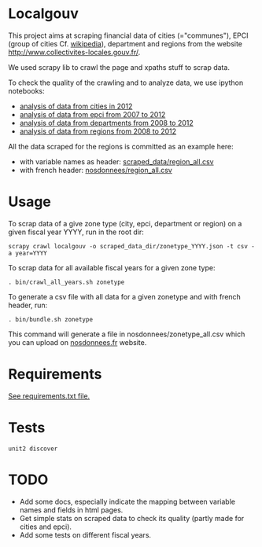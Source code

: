 Localgouv
=========

This project aims at scraping financial data of cities (="communes"), EPCI
(group of cities Cf. [wikipedia](http://fr.wikipedia.org/wiki/%C3%89tablissement_public_de_coop%C3%A9ration_intercommunale)), department and regions from the website
http://www.collectivites-locales.gouv.fr/.

We used scrapy lib to crawl the page and xpaths stuff to scrap data.

To check the quality of the crawling and to analyze data, we use ipython
notebooks:
 * [analysis of data from cities in 2012](http://nbviewer.ipython.org/urls/raw.github.com/fmassot/localgouv_scraper/master/notebooks/localgouvdata_analysis.ipynb)
 * [analysis of data from epci from 2007 to 2012](http://nbviewer.ipython.org/urls/raw.github.com/fmassot/localgouv_scraper/master/notebooks/epcidata_analysis.ipynb)
 * [analysis of data from departments from 2008 to 2012](http://nbviewer.ipython.org/urls/raw.github.com/fmassot/localgouv_scraper/master/notebooks/department_analysis.ipynb)
 * [analysis of data from regions from 2008 to 2012](http://nbviewer.ipython.org/urls/raw.github.com/fmassot/localgouv_scraper/master/notebooks/region_analysis.ipynb)


All the data scraped for the regions is committed as an example here:
 * with variable names as header: [scraped_data/region_all.csv](scraped_data/region_all.csv)
 * with french header: [nosdonnees/region_all.csv](nosdonnees/region_all.csv)


Usage
=====

To scrap data of a give zone type (city, epci, department or region) on a given fiscal
year YYYY, run in the root dir:

`scrapy crawl localgouv -o scraped_data_dir/zonetype_YYYY.json -t csv -a year=YYYY`

To scrap data for all available fiscal years for a given zone type:

`. bin/crawl_all_years.sh zonetype`

To generate a csv file with all data for a given zonetype and with french
header, run:

`. bin/bundle.sh zonetype`

This command will generate a file in nosdonnees/zonetype_all.csv which you can
upload on [nosdonnees.fr](http://www.nosdonnees.fr) website.



Requirements
===========
[See requirements.txt file.](requirements.txt)


Tests
=====

`unit2 discover`

TODO
====
 * Add some docs, especially indicate the mapping between variable names and
   fields in html pages.
 * Get simple stats on scraped data to check its quality (partly made for
   cities and epci).
 * Add some tests on different fiscal years.


